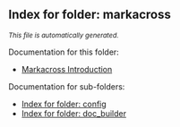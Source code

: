 ## Index for folder: markacross
<sup><i>This file is automatically generated.</i></sup>

Documentation for this folder:  
* [Markacross Introduction](README.md)


Documentation for sub-folders:  
* [Index for folder: config](config/config_index.md)
* [Index for folder: doc_builder](doc_builder/doc_builder_index.md)

